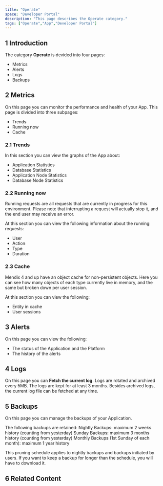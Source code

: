 ```yaml
---
title: "Operate"
space: "Developer Portal"
description: "This page describes the Operate category."
tags: ["Operate","App","Developer Portal"]
---
```


## 1 Introduction

The category **Operate** is devided into four pages:

*   Metrics
*   Alerts
*   Logs 
*   Backups

## 2 Metrics

On this page you can monitor the performance and health of your App. This page is divided into three subpages:

*   Trends
*   Running now
*   Cache

### 2.1 Trends

In this section you can view the graphs of the App about:

*   Application Statistics 
*   Database Statistics
*   Application Node Statistics
*   Database Node Statistics

### 2.2 Running now

Running requests are all requests that are currently in progress for this environment. Please note that interrupting a request will actually stop it, and the end user may receive an error.

At this section you can view the following information about the running requests:

*   User
*   Action
*   Type
*   Duration

### 2.3 Cache

Mendix 4 and up have an object cache for non-persistent objects. Here you can see how many objects of each type currently live in memory, and the same but broken down per user session.

At this section you can view the following:

*   Entity in cache
*   User sessions


## 3 Alerts

On this page you can view the following:

*   The status of the Application and the Platform
*   The history of the alerts


## 4 Logs

On this page you can **Fetch the current log**. Logs are rotated and archived every 5MB. The logs are kept for at least 3 months. Besides archived logs, the current log file can be fetched at any time.


## 5 Backups 

On this page you can manage the backups of your Application. 

The following backups are retained:
Nightly Backups: maximum 2 weeks history (counting from yesterday)
Sunday Backups: maximum 3 months history (counting from yesterday)
Monthly Backups (1st Sunday of each month): maximum 1 year history

This pruning schedule applies to nightly backups and backups initiated by users. If you want to keep a backup for longer than the schedule, you will have to download it.


## 6 Related Content
